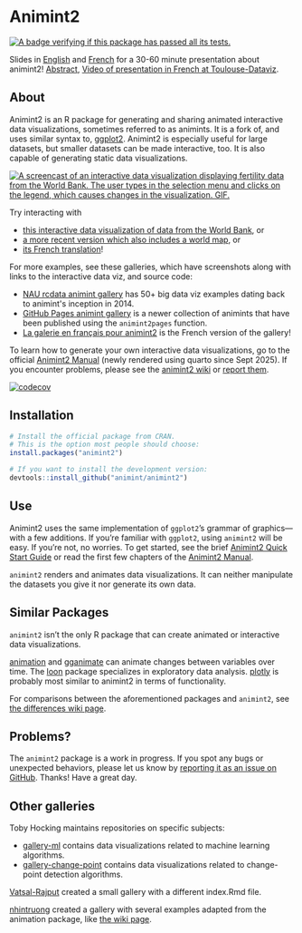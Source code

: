 # Animint2

<a href="https://github.com/tdhock/animint2/actions/workflows/tests.yaml">
	<img src="https://github.com/tdhock/animint2/actions/workflows/tests.yaml/badge.svg" 
	     alt="A badge verifying if this package has passed all its tests.">
</a>
<!-- Feel free to change the HTML block above this comment into Markdown. It's just in HTML cuz I couldn't be arsed to figure out how to correctly combine an image and a link in Github-flavored Markdown. -->

Slides in [English](https://docs.google.com/presentation/d/1QDwo9x4OM7UKAXffJrny6nSfeytFR0kO5NB-NQEspcE/edit?usp=sharing) and [French](https://docs.google.com/presentation/d/1WpRZs9qz9wm1yik_MLj8tIJyWuL5-IBPYKLhOHZ9X4Y/edit?usp=sharing) for a 30-60 minute presentation about animint2!
[Abstract](https://github.com/animint/animint2/wiki/Presentations#30-60-minute-talk),
[Video of presentation in French at Toulouse-Dataviz](https://www.youtube.com/watch?v=Em6AVJi37zo).

## About

Animint2 is an R package for generating and sharing animated interactive data visualizations, sometimes referred to as animints. It is a fork of, and uses similar syntax to, [ggplot2](https://ggplot2.tidyverse.org/). Animint2 is especially useful for large datasets, but smaller datasets can be made interactive, too. It is also capable of generating static data visualizations.

<a href="https://rcdata.nau.edu/genomic-ml/WorldBank-facets/"><img src="man/figures/world_bank_screencast.gif" alt="A screencast of an interactive data visualization displaying fertility data from the World Bank. The user types in the selection menu and clicks on the legend, which causes changes in the visualization. GIF."></a> <!-- If you're familiar with Markdown, you may be wondering why I've elected to use HTML here instead of using the conventional ![alt text](source). It's cuz R's pkgdown package renders the alt text as both alt text and a fig caption. That's redundant. Using <img> ensures that it comes out the way we want. -->

Try interacting with

* [this interactive data visualization of data from the World Bank](https://rcdata.nau.edu/genomic-ml/WorldBank-facets/), or
* [a more recent version which also includes a world map](https://tdhock.github.io/2025-01-WorldBank-facets-map/), or
* [its French translation](https://tdhock.github.io/2025-08-BanqueMondiale-facets-map/)!

For more examples, see these galleries, which have screenshots along with links to the interactive data viz, and source code:

* [NAU rcdata animint gallery](https://rcdata.nau.edu/genomic-ml/animint-gallery/) has 50+ big data viz examples dating back to animint's inception in 2014.
* [GitHub Pages animint gallery](https://animint.github.io/gallery) is a newer collection of animints that have been published using the `animint2pages` function.
* [La galerie en français pour animint2](https://animint.github.io/gallery-fr/) is the French version of the gallery!

To learn how to generate your own interactive data visualizations, go to the official [Animint2 Manual](https://animint-manual-en.netlify.app) (newly rendered using quarto since Sept 2025).
If you encounter problems, please see the [animint2 wiki](https://github.com/animint/animint2/wiki) or [report them](https://github.com/animint/animint2/issues).

[![codecov](https://codecov.io/gh/animint/animint2/branch/main/graph/badge.svg)](https://codecov.io/gh/animint/animint2)

## Installation

``` r
# Install the official package from CRAN.
# This is the option most people should choose:
install.packages("animint2")

# If you want to install the development version:
devtools::install_github("animint/animint2")
```


## Use

Animint2 uses the same implementation of `ggplot2`’s grammar of graphics—with a few additions. If you’re familiar with `ggplot2`, using `animint2` will be easy. If you’re not, no worries. To get started, see the brief [Animint2 Quick Start Guide](https://animint.github.io/animint2/articles/animint2.html) or read the first few chapters of the [Animint2 Manual](https://rcdata.nau.edu/genomic-ml/animint2-manual/Ch00-preface.html).

`animint2` renders and animates data visualizations. It can neither manipulate the datasets you give it nor generate its own data.


## Similar Packages

`animint2` isn’t the only R package that can create animated or interactive data visualizations.

[animation](https://cran.r-project.org/package=animation) and [gganimate](https://cloud.r-project.org/web/packages/gganimate/index.html) can animate changes between variables over time. The [loon](https://cran.r-project.org/package=loon) package specializes in exploratory data analysis. [plotly](https://cran.r-project.org/package=plotly) is probably most similar to animint2 in terms of functionality.

For comparisons between the aforementioned packages and `animint2`, see [the differences wiki page](https://github.com/animint/animint2/wiki/Differences-with-other-packages).


## Problems?

The `animint2` package is a work in progress. If you spot any bugs or unexpected behaviors, please let us know by [reporting it as an issue on GitHub](https://github.com/animint/animint2/issues). Thanks! Have a great day.

## Other galleries

Toby Hocking maintains repositories on specific subjects:

* [gallery-ml](https://tdhock.github.io/gallery-ml/) contains data visualizations related to machine learning algorithms.
* [gallery-change-point](https://tdhock.github.io/gallery-change-point/) contains data visualizations related to change-point detection algorithms.

[Vatsal-Rajput](https://github.com/Vatsal-Rajput/Vatsal-Animint-Gallery/tree/gh-pages) created a small gallery with a different index.Rmd file.

[nhintruong](https://nhintruong.github.io/gallery_repo/) created a gallery with several examples adapted from the animation package, like [the wiki page](https://github.com/tdhock/animint/wiki/Ports-of-animation-examples).
